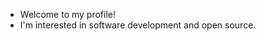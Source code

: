 - Welcome to my profile!
- I'm interested in software development and open source.

<!---
msabur/msabur is a ✨ special ✨ repository because its `README.md` (this file) appears on your GitHub profile.
You can click the Preview link to take a look at your changes.
--->
